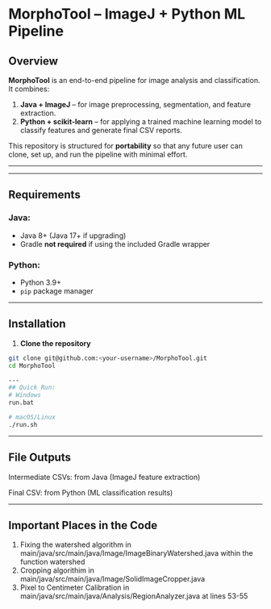 # MorphoTool – ImageJ + Python ML Pipeline

## Overview
**MorphoTool** is an end-to-end pipeline for image analysis and classification.  
It combines:
1. **Java + ImageJ** – for image preprocessing, segmentation, and feature extraction.
2. **Python + scikit-learn** – for applying a trained machine learning model to classify features and generate final CSV reports.

This repository is structured for **portability** so that any future user can clone, set up, and run the pipeline with minimal effort.

---


---

## Requirements

### Java:
- Java 8+ (Java 17+ if upgrading)
- Gradle **not required** if using the included Gradle wrapper

### Python:
- Python 3.9+
- `pip` package manager

---

## Installation

1. **Clone the repository**
```bash
git clone git@github.com:<your-username>/MorphoTool.git
cd MorphoTool

---
## Quick Run:
# Windows
run.bat

# macOS/Linux
./run.sh
```
---
## File Outputs

Intermediate CSVs: from Java (ImageJ feature extraction)

Final CSV: from Python (ML classification results)

---
## Important Places in the Code

1. Fixing the watershed algorithm in main/java/src/main/java/Image/ImageBinaryWatershed.java within the function watershed
2. Cropping algorithim in main/java/src/main/java/Image/SolidImageCropper.java
3. Pixel to Centimeter Calibration in main/java/src/main/java/Analysis/RegionAnalyzer.java at lines 53-55

